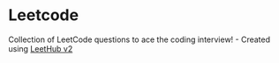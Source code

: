 # Leetcode
Collection of LeetCode questions to ace the coding interview! - Created using [LeetHub v2](https://github.com/arunbhardwaj/LeetHub-2.0)
